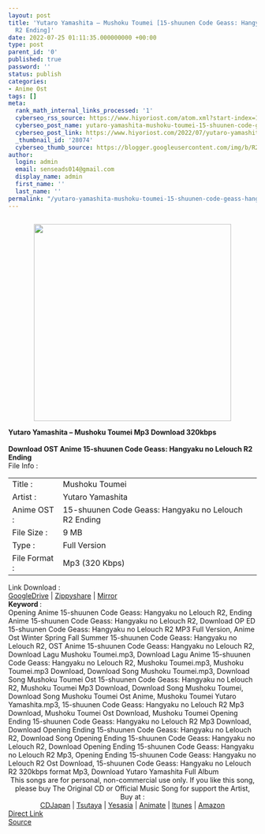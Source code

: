 ```yaml
---
layout: post
title: 'Yutaro Yamashita – Mushoku Toumei [15-shuunen Code Geass: Hangyaku no Lelouch
  R2 Ending]'
date: 2022-07-25 01:11:35.000000000 +00:00
type: post
parent_id: '0'
published: true
password: ''
status: publish
categories:
- Anime Ost
tags: []
meta:
  rank_math_internal_links_processed: '1'
  cyberseo_rss_source: https://www.hiyoriost.com/atom.xml?start-index=1
  cyberseo_post_name: yutaro-yamashita-mushoku-toumei-15-shuunen-code-geass-hangyaku-no-lelouch-r2-ending
  cyberseo_post_link: https://www.hiyoriost.com/2022/07/yutaro-yamashita-mushoku-toumei-15.html
  _thumbnail_id: '28074'
  cyberseo_thumb_source: https://blogger.googleusercontent.com/img/b/R29vZ2xl/AVvXsEgsQQ1n90HAOkowZHmwFNCokh2Oe4qp9cm7VP7BYMHgZM-Kg5jJa7ipkuZOTuZi41cxHPeq7yNLTAbc3KTBogDqMPV33nYpoBHsA766U5JDM1qilYzdMEH8uPQofWs_izCXnddkUAr-i6z_lPn1JO_XdDi4mxBynq255Wuh4cKKYhjojCw65n881GaV/s400/jhg.jpg
author:
  login: admin
  email: senseads014@gmail.com
  display_name: admin
  first_name: ''
  last_name: ''
permalink: "/yutaro-yamashita-mushoku-toumei-15-shuunen-code-geass-hangyaku-no-lelouch-r2-ending/"
---
```

<div class="separator" style="clear: both"><a href="https://blogger.googleusercontent.com/img/b/R29vZ2xl/AVvXsEgsQQ1n90HAOkowZHmwFNCokh2Oe4qp9cm7VP7BYMHgZM-Kg5jJa7ipkuZOTuZi41cxHPeq7yNLTAbc3KTBogDqMPV33nYpoBHsA766U5JDM1qilYzdMEH8uPQofWs_izCXnddkUAr-i6z_lPn1JO_XdDi4mxBynq255Wuh4cKKYhjojCw65n881GaV/s994/jhg.jpg" style="display: block;padding: 1em 0;text-align: center"><img alt border="0" data-original-height="864" data-original-width="994" src="{{ site.baseurl }}/assets/2022/07/jhg.jpg" width="400" /></a></div>
<div class="judulpost">
<b>Yutaro Yamashita – Mushoku Toumei Mp3 Download 320kbps<br />
<br />
Download OST Anime 15-shuunen Code Geass: Hangyaku no Lelouch R2 Ending</b>
</div>
<div class="linkdownload">File Info : </div>
<div class="info2" id="Info">
<table>
<tbody>
<tr>
<td class="tablex">Title :</td>
<td>Mushoku Toumei</td>
</tr>
<tr>
<td class="tablex">Artist :</td>
<td>Yutaro Yamashita</td>
</tr>
<tr>
<td class="tablex">Anime OST :</td>
<td>15-shuunen Code Geass: Hangyaku no Lelouch R2 Ending</td>
</tr>
<tr>
<td class="tablex">File Size :</td>
<td>9 MB</td>
</tr>
<tr>
<td class="tablex">Type :</td>
<td>Full Version</td>
</tr>
<tr>
<td class="tablex">File Format :</td>
<td>Mp3 (320 Kbps)</td>
</tr>
</tbody>
</table>
</div>
<div class="linkdownload">Link Download : </div>
<div class="listdl"><a href="https://drive.google.com/file/d/1jfxO9He9FkaIQO11IKoPc4gCr97HwTUt/view?usp=drivesdk" rel="nofollow noopener" target="_blank">GoogleDrive</a> | <a href="https://www25.zippyshare.com/v/46WWPzSS/file.html" rel="nofollow noopener" target="_blank">Zippyshare</a> | <a href="https://mir.cr/PPSHIK7P" rel="nofollow noopener" target="_blank">Mirror</a></div>
<div class="keywordz"><b>Keyword </b> :
<div class="tagser">Opening Anime 15-shuunen Code Geass: Hangyaku no Lelouch R2, Ending Anime 15-shuunen Code Geass: Hangyaku no Lelouch R2, Download OP ED 15-shuunen Code Geass: Hangyaku no Lelouch R2 MP3 Full Version, Anime Ost Winter Spring Fall Summer 15-shuunen Code Geass: Hangyaku no Lelouch R2, OST Anime 15-shuunen Code Geass: Hangyaku no Lelouch R2, Download Lagu Mushoku Toumei.mp3, Download Lagu Anime 15-shuunen Code Geass: Hangyaku no Lelouch R2, Mushoku Toumei.mp3, Mushoku Toumei.mp3 Download, Download Song Mushoku Toumei.mp3, Download Song Mushoku Toumei Ost 15-shuunen Code Geass: Hangyaku no Lelouch R2, Mushoku Toumei Mp3 Download, Download Song Mushoku Toumei, Download Song Mushoku Toumei Ost Anime, Mushoku Toumei Yutaro Yamashita.mp3, 15-shuunen Code Geass: Hangyaku no Lelouch R2 Mp3 Download, Mushoku Toumei Ost Download, Mushoku Toumei Opening Ending 15-shuunen Code Geass: Hangyaku no Lelouch R2 Mp3 Download, Download Opening Ending 15-shuunen Code Geass: Hangyaku no Lelouch R2, Download Song Opening Ending 15-shuunen Code Geass: Hangyaku no Lelouch R2, Download Opening Ending 15-shuunen Code Geass: Hangyaku no Lelouch R2 Mp3, Opening Ending 15-shuunen Code Geass: Hangyaku no Lelouch R2 Ost Download, 15-shuunen Code Geass: Hangyaku no Lelouch R2 320kbps format Mp3, Download Yutaro Yamashita Full Album</div>
</div>
<div class="buycd" align="center">This songs are for personal, non-commercial use only. If you like this song, please buy The Original CD or Official Music Song for support the Artist, Buy at : <br /><a href="https://www.cdjapan.co.jp/" target="_blank" rel="noopener">CDJapan</a> | <a href="https://shop.tsutaya.co.jp/" target="_blank" rel="noopener">Tsutaya</a> | <a href="https://www.yesasia.com/" target="_blank" rel="noopener">Yesasia</a> | <a href="https://www.animate-onlineshop.jp/" target="_blank" rel="noopener">Animate</a> | <a href="https://www.apple.com/jp/itunes" target="_blank" rel="noopener">Itunes</a> | <a href="https://amazon.co.jp/" target="_blank" rel="noopener">Amazon</a>
</div>
<div class="divbtn"> <a href="https://handymansurrender.com/fihup8buzv?key=94550f7ce39444073321dde3b8782f97" class="btn"><i class="fa fa-download"></i> Direct Link</a> <br /><a href="https://www.hiyoriost.com/2022/07/yutaro-yamashita-mushoku-toumei-15.html">Source</a> </div>
